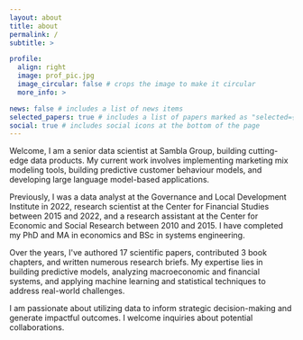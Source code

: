 ```yaml
---
layout: about
title: about
permalink: /
subtitle: >

profile:
  align: right
  image: prof_pic.jpg
  image_circular: false # crops the image to make it circular
  more_info: >

news: false # includes a list of news items
selected_papers: true # includes a list of papers marked as "selected={true}"
social: true # includes social icons at the bottom of the page
---
```


Welcome, I am a senior data scientist at Sambla Group, building cutting-edge data products. My current work involves implementing marketing mix modeling tools, building predictive customer behaviour models, and developing large language model-based applications.

Previously, I was a data analyst at the Governance and Local Development Institute in 2022, research scientist at the Center for Financial Studies between 2015 and 2022, and a research assistant at the Center for Economic and Social Research between 2010 and 2015. I have completed my PhD and MA in economics and BSc in systems engineering.

Over the years, I've authored 17 scientific papers, contributed 3 book chapters, and written numerous research briefs. My expertise lies in building predictive models, analyzing macroeconomic and financial systems, and applying machine learning and statistical techniques to address real-world challenges.

I am passionate about utilizing data to inform strategic decision-making and generate impactful outcomes. I welcome inquiries about potential collaborations.
